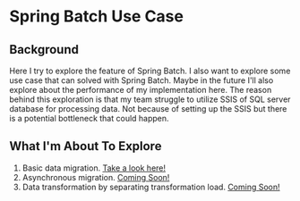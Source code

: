 # Spring Batch Use Case

## Background
Here I try to explore the feature of Spring Batch. I also want to explore some use case that can solved with Spring Batch.
Maybe in the future I'll also explore about the performance of my implementation here. The reason behind this exploration is
that my team struggle to utilize SSIS of SQL server database for processing data. Not because of setting up the SSIS but there is a
potential bottleneck that could happen.

## What I'm About To Explore
1. Basic data migration. [Take a look here!](https://github.com/deSumitraPutra/spring-batch-use-case/tree/feat/basic-migration)
2. Asynchronous migration. [Coming Soon!]()
3. Data transformation by separating transformation load. [Coming Soon!]()
